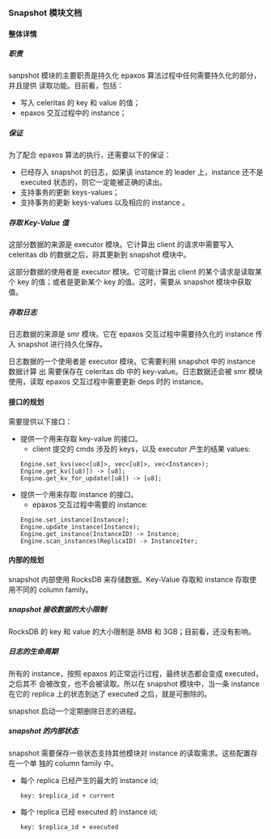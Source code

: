 ### Snapshot 模块文档

#### 整体详情

##### 职责

sanpshot 模块的主要职责是持久化 epaxos 算法过程中任何需要持久化的部分，并且提供
读取功能。目前看，包括：

- 写入 celeritas 的 key 和 value 的值；
- epaxos 交互过程中的 instance；

##### 保证

为了配合 epaxos 算法的执行，还需要以下的保证：

- 已经存入 snapshot 的日志，如果该 instance 的 leader 上，instance 还不是
  executed 状态的，则它一定能被正确的读出。
- 支持事务的更新 keys-values；
- 支持事务的更新 keys-values 以及相应的 instance 。

##### 存取 Key-Value 值

这部分数据的来源是 executor 模块。它计算出 client 的请求中需要写入 celeritas db
的数据之后，将其更新到 snapshot 模块中。

这部分数据的使用者是 executor 模块。它可能计算出 client 的某个请求是读取某个 key
的值；或者是更新某个 key 的值。这时，需要从 snapshot 模块中获取值。

##### 存取日志

日志数据的来源是 smr 模块。它在 epaxos 交互过程中需要持久化的 instance 传入
snapshot 进行持久化保存。

日志数据的一个使用者是 executor 模块。它需要利用 snapshot 中的 instance 数据计算
出 需要保存在 celeritas db 中的 key-value。日志数据还会被 smr 模块使用，读取
epaxos 交互过程中需要更新 deps 时的 instance。

#### 接口的规划

需要提供以下接口：

- 提供一个用来存取 key-value 的接口。
  - client 提交的 cmds 涉及的 keys，以及 executor 产生的结果 values:
  ```
  Engine.set_kvs(vec<[u8]>, vec<[u8]>, vec<Instance>);
  Engine.get_kv([u8)]) -> [u8];
  Engine.get_kv_for_update([u8]) -> [u8];
  ```
- 提供一个用来存取 instance 的接口。
  - epaxos 交互过程中需要的 instance:
  ```
  Engine.set_instance(Instance);
  Engine.update_instance(Instance);
  Engine.get_instance(InstanceID) -> Instance;
  Engine.scan_instances(ReplicaID) -> InstanceIter;
  ```

#### 内部的规划

snapshot 内部使用 RocksDB 来存储数据。Key-Value 存取和 instance 存取使用不同的
column family。

##### snapshot 接收数据的大小限制

RocksDB 的 key 和 value 的大小限制是 8MB 和 3GB；目前看，还没有影响。

##### 日志的生命周期

所有的 instance，按照 epaxos 的正常运行过程，最终状态都会变成 executed，之后其不
会被改变，也不会被读取。所以在 snapshot 模块中，当一条 instance 在它的 replica
上的状态到达了 executed 之后，就是可删除的。

snapshot 启动一个定期删除日志的进程。

##### snapshot 的内部状态

snapshot 需要保存一些状态支持其他模块对 instance 的读取需求。这些配置存在一个单
独的 column family 中。

- 每个 replica 已经产生的最大的 instance id;
  ```
  key: $replica_id + current
  ```
- 每个 replica 已经 executed 的 instance id;
  ```
  key: $replica_id + executed
  ```
